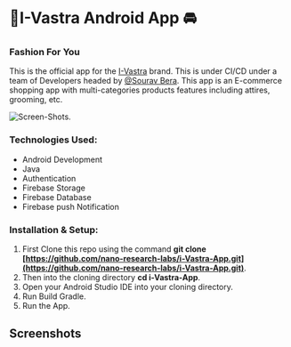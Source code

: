 # :rocket:I-Vastra Android App :oncoming_automobile:
### Fashion For You
This is the official app for the [I-Vastra](http://i-vastra.com) brand. This is under CI/CD
under a team of Developers headed by [@Sourav Bera](https://github.com/Zeo-shark).
This app is an E-commerce shopping app with multi-categories products features including
attires, grooming, etc.

![Screen-Shots](https://www.smarther.co/wp-content/uploads/2019/05/ecommerce-app.png).

### Technologies Used:
- Android Development
- Java
- Authentication
- Firebase Storage
- Firebase Database
- Firebase push Notification

### Installation & Setup:
1. First Clone this repo using the command **git clone [https://github.com/nano-research-labs/i-Vastra-App.git](https://github.com/nano-research-labs/i-Vastra-App.git)**.
2. Then into the cloning directory **cd i-Vastra-App**.
3. Open your Android Studio IDE into your cloning directory.
4. Run Build Gradle.
5. Run the App.

## Screenshots
![]()
![]()
![]()

